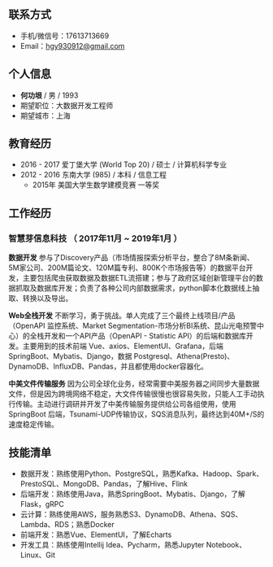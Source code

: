 ## 联系方式

- 手机/微信号：17613713669
- Email：hgy930912@gmail.com

## 个人信息

- **何功垠** / 男 / 1993 
- 期望职位：大数据开发工程师
- 期望城市：上海

## 教育经历

- 2016 - 2017 爱丁堡大学 (World Top 20) / 硕士 / 计算机科学专业
- 2012 - 2016 东南大学 (985) / 本科 / 信息工程
  - 2015年 美国大学生数学建模竞赛 一等奖

## 工作经历

### 智慧芽信息科技 （ 2017年11月 ~ 2019年1月 ）

**数据开发**
参与了Discovery产品（市场情报探索分析平台，整合了8M条新闻、5M家公司、200M篇论文、120M篇专利、800K个市场报告等）的数据平台开发，主要包括爬虫获取数据及数据ETL流搭建；参与了政府区域创新管理平台的数据抓取及数据库开发；负责了各种公司内部数据需求，python脚本化数据线上抽取、转换以及导出。

**Web全栈开发**
不断学习，勇于挑战。单人完成了三个最终上线项目/产品（OpenAPI 监控系统、Market Segmentation-市场分析BI系统、昆山光电预警中心）的全栈开发和一个API产品（OpenAPI - Statistic API）的后端和数据库开发。主要用到的技术前端 Vue、axios、ElementUI、Grafana，后端 SpringBoot、Mybatis、Django，数据 Postgresql、Athena(Presto)、DynamoDB、InfluxDB、Pandas，并且都使用docker容器化。

**中美文件传输服务**
因为公司全球化业务，经常需要中美服务器之间同步大量数据文件，但是因为跨境网络不稳定，大文件传输很慢也很容易失败，只能人工手动执行传输。主动进行调研并开发了中美传输服务提供给公司各组使用，使用SpringBoot 后端，Tsunami-UDP传输协议，SQS消息队列，最终达到40M+/S的速度稳定传输。

## 技能清单

- 数据开发：熟练使用Python、PostgreSQL，熟悉Kafka、Hadoop、Spark、PrestoSQL、MongoDB、Pandas，了解Hive、Flink
- 后端开发：熟练使用Java，熟悉SpringBoot、Mybatis、Django，了解Flask，gRPC
- 云计算：熟练使用AWS，服务熟悉S3、DynamoDB、Athena、SQS、Lambda、RDS；熟悉Docker
- 前端开发：熟悉Vue、ElementUI，了解Echarts
- 开发工具：熟练使用Intellij Idea、Pycharm，熟悉Jupyter Notebook、Linux、Git
